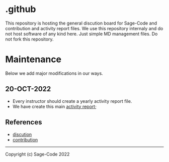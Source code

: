 # .github

This repository is hosting the general discution board for Sage-Code and contribution and activity report files. We use this repository internaly and do not host software of any kind here. Just simple MD management files. Do not fork this repository.

# Maintenance

Below we add major modifications in our ways.

## 20-OCT-2022

* Every instructor should create a yearly activity report file. 
* We have create this main [activity report](reports/readme.md);

## References

* [discution](https://github.com/sage-code/bee/discussions)
* [contribution](profile/contribute.md)

---
Copyright (c) Sage-Code 2022

